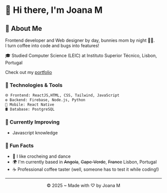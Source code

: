 # 👋 Hi there, I'm Joana M

## 🚀 About Me

Frontend developer and Web designer by day, bunnies mom by night 🐇🐇.</br>
I turn coffee into code and bugs into features!

🎓 Studied Computer Science (LEIC) at Instituto Superior Técnico, Lisbon, Portugal

Check out my [portfolio](https://juma-portfolio.vercel.app/)

### 🔧 Technologies & Tools

```py
🌐 Frontend: ReactJS,HTML, CSS, Tailwind, JavaScript
⚙️ Backend: Firebase, Node.js, Python
📱 Mobile: React Native
🛢️ Database: PostgreSQL
```

### 🌱 Currently Improving

- Javascript knowledge

### 🎯 Fun Facts

- 🧶 I like crocheing and dance
- 🌍 I'm currently based in ~~Angola~~, ~~Cape-Verde~~, ~~France~~ Lisbon, Portugal
- ☕ Professional coffee taster (well, someone has to test it while coding!)

---

<p align="center">
  © 2025 ~ Made with ♡ by Joana M
</p>
